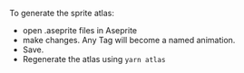 To generate the sprite atlas:

- open .aseprite files in Aseprite
- make changes. Any Tag will become a named animation.
- Save.
- Regenerate the atlas using `yarn atlas`